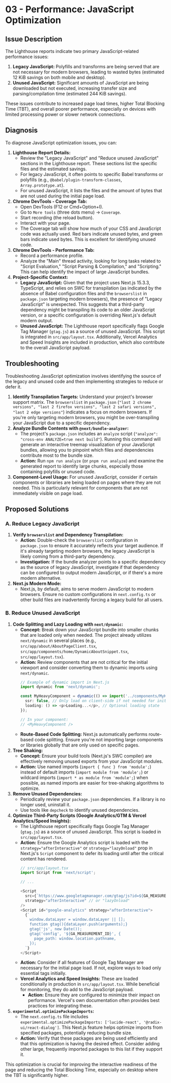 # 03 - Performance: JavaScript Optimization

## Issue Description

The Lighthouse reports indicate two primary JavaScript-related performance issues:

1.  **Legacy JavaScript:** Polyfills and transforms are being served that are not necessary for modern browsers, leading to wasted bytes (estimated 12 KiB savings on both mobile and desktop).
2.  **Unused JavaScript:** Significant amounts of JavaScript are being downloaded but not executed, increasing transfer size and parsing/compilation time (estimated 244 KiB savings).

These issues contribute to increased page load times, higher Total Blocking Time (TBT), and overall poorer performance, especially on devices with limited processing power or slower network connections.

## Diagnosis

To diagnose JavaScript optimization issues, you can:

1.  **Lighthouse Report Details:**
    *   Review the "Legacy JavaScript" and "Reduce unused JavaScript" sections in the Lighthouse report. These sections list the specific files and the estimated savings.
    *   For legacy JavaScript, it often points to specific Babel transforms or polyfills (e.g., `@babel/plugin-transform-classes`, `Array.prototype.at`).
    *   For unused JavaScript, it lists the files and the amount of bytes that are not used during the initial page load.
2.  **Chrome DevTools - Coverage Tab:**
    *   Open DevTools (F12 or Cmd+Option+I).
    *   Go to `More tools` (three dots menu) -> `Coverage`.
    *   Start recording (the reload button).
    *   Interact with your page.
    *   The Coverage tab will show how much of your CSS and JavaScript code was actually used. Red bars indicate unused bytes, and green bars indicate used bytes. This is excellent for identifying unused code.
3.  **Chrome DevTools - Performance Tab:**
    *   Record a performance profile.
    *   Analyze the "Main" thread activity, looking for long tasks related to "Script Evaluation," "Script Parsing & Compilation," and "Scripting." This can help identify the impact of large JavaScript bundles.
4.  **Project-Specific Context:**
    *   **Legacy JavaScript:** Given that the project uses Next.js 15.3.3, TypeScript, and relies on SWC for transpilation (as indicated by the absence of Babel configuration files and the `browserslist` in `package.json` targeting modern browsers), the presence of "Legacy JavaScript" is unexpected. This suggests that a third-party dependency might be transpiling its code to an older JavaScript version, or a specific configuration is overriding Next.js's default modern output.
    *   **Unused JavaScript:** The Lighthouse report specifically flags Google Tag Manager (`gtag.js`) as a source of unused JavaScript. This script is integrated in `src/app/layout.tsx`. Additionally, Vercel Analytics and Speed Insights are included in production, which also contribute to the overall JavaScript payload.

## Troubleshooting

Troubleshooting JavaScript optimization involves identifying the source of the legacy and unused code and then implementing strategies to reduce or defer it.

1.  **Identify Transpilation Targets:** Understand your project's browser support matrix. The `browserslist` in `package.json` (`"last 2 chrome versions", "last 2 firefox versions", "last 2 safari versions", "last 2 edge versions"`) indicates a focus on modern browsers. If you're only targeting modern browsers, you might be over-transpiling your JavaScript due to a specific dependency.
2.  **Analyze Bundle Contents with `@next/bundle-analyzer`:**
    *   The project's `package.json` includes an `analyze` script (`"analyze": "cross-env ANALYZE=true next build"`). Running this command will generate an interactive treemap visualization of your JavaScript bundles, allowing you to pinpoint which files and dependencies contribute most to the bundle size.
    *   **Action:** Run `npm run analyze` (or `pnpm run analyze`) and examine the generated report to identify large chunks, especially those containing polyfills or unused code.
3.  **Component-Level Usage:** For unused JavaScript, consider if certain components or libraries are being loaded on pages where they are not needed. This is particularly relevant for components that are not immediately visible on page load.

## Proposed Solutions

### A. Reduce Legacy JavaScript

1.  **Verify `browserslist` and Dependency Transpilation:**
    *   **Action:** Double-check the `browserslist` configuration in `package.json` to ensure it accurately reflects your target audience. If it's already targeting modern browsers, the legacy JavaScript is likely coming from a third-party dependency.
    *   **Investigation:** If the bundle analyzer points to a specific dependency as the source of legacy JavaScript, investigate if that dependency can be configured to output modern JavaScript, or if there's a more modern alternative.
2.  **Next.js Modern Mode:**
    *   Next.js, by default, aims to serve modern JavaScript to modern browsers. Ensure no custom configurations in `next.config.ts` or other build files are inadvertently forcing a legacy build for all users.

### B. Reduce Unused JavaScript

1.  **Code Splitting and Lazy Loading with `next/dynamic`:**
    *   **Concept:** Break down your JavaScript bundle into smaller chunks that are loaded only when needed. The project already utilizes `next/dynamic` in several places (e.g., `src/app/about/AboutPageClient.tsx`, `src/app/components/home/DynamicAboutSnippet.tsx`, `src/app/layout.tsx`).
    *   **Action:** Review components that are not critical for the initial viewport and consider converting them to dynamic imports using `next/dynamic`.
        ```typescript
        // Example of dynamic import in Next.js
        import dynamic from 'next/dynamic';

        const MyHeavyComponent = dynamic(() => import('../components/MyHeavyComponent'), {
          ssr: false, // Only load on client-side if not needed for initial render
          loading: () => <p>Loading...</p>, // Optional loading state
        });

        // In your component:
        // <MyHeavyComponent />
        ```
    *   **Route-Based Code Splitting:** Next.js automatically performs route-based code splitting. Ensure you're not importing large components or libraries globally that are only used on specific pages.
2.  **Tree Shaking:**
    *   **Concept:** Ensure your build tools (Next.js's SWC compiler) are effectively removing unused exports from your JavaScript modules.
    *   **Action:** Use named imports (`import { func } from 'module';`) instead of default imports (`import module from 'module';`) or wildcard imports (`import * as module from 'module';`) when possible, as named imports are easier for tree-shaking algorithms to optimize.
3.  **Remove Unused Dependencies:**
    *   Periodically review your `package.json` dependencies. If a library is no longer used, uninstall it.
    *   Use tools like `depcheck` to identify unused dependencies.
4.  **Optimize Third-Party Scripts (Google Analytics/GTM & Vercel Analytics/Speed Insights):**
    *   The Lighthouse report specifically flags Google Tag Manager (`gtag.js`) as a source of unused JavaScript. This script is loaded in `src/app/layout.tsx`.
    *   **Action:** Ensure the Google Analytics script is loaded with the `strategy="afterInteractive"` or `strategy="lazyOnload"` prop in Next.js's `Script` component to defer its loading until after the critical content has rendered.
        ```typescript
        // src/app/layout.tsx
        import Script from 'next/script';

        // ...

        <Script
          src={`https://www.googletagmanager.com/gtag/js?id=${GA_MEASUREMENT_ID}`}
          strategy="afterInteractive" // or "lazyOnload"
        />
        <Script id="google-analytics" strategy="afterInteractive">
          {`
            window.dataLayer = window.dataLayer || [];
            function gtag(){dataLayer.push(arguments);}
            gtag('js', new Date());
            gtag('config', '${GA_MEASUREMENT_ID}', {
              page_path: window.location.pathname,
            });
          `}
        </Script>
        ```
    *   **Action:** Consider if all features of Google Tag Manager are necessary for the initial page load. If not, explore ways to load only essential tags initially.
    *   **Vercel Analytics and Speed Insights:** These are loaded conditionally in production in `src/app/layout.tsx`. While beneficial for monitoring, they do add to the JavaScript payload.
        *   **Action:** Ensure they are configured to minimize their impact on performance. Vercel's own documentation often provides best practices for integrating these.
5.  **`experimental.optimizePackageImports`:**
    *   The `next.config.ts` file includes `experimental.optimizePackageImports: ['lucide-react', '@radix-ui/react-dialog']`. This Next.js feature helps optimize imports from specified packages, potentially reducing bundle size.
    *   **Action:** Verify that these packages are being used efficiently and that this optimization is having the desired effect. Consider adding other large, frequently imported packages to this list if they support it.

This optimization is crucial for improving the interactive readiness of the page and reducing the Total Blocking Time, especially on desktop where the TBT is significantly higher.